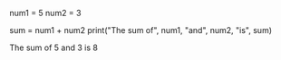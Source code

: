 num1 = 5
num2 = 3

sum = num1 + num2
print("The sum of", num1, "and", num2, "is", sum)

The sum of 5 and 3 is 8
